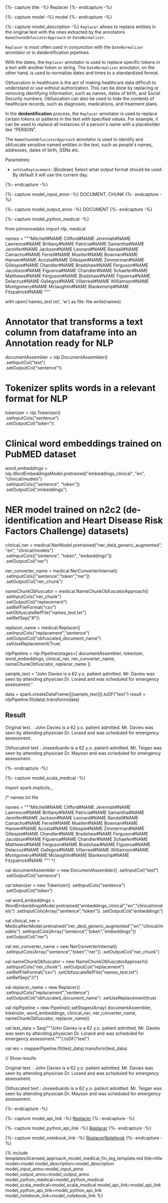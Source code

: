 {%- capture title -%}
Replacer
{%- endcapture -%}

{%- capture model -%}
model
{%- endcapture -%}

{%- capture model_description -%}
`Replacer` allows to replace entities in the original text with the ones extracted by the annotators `NameChunkObfuscatorApproach` or `DateNormalizer`. 

`Replacer` is most often used in conjunction with the `DateNormalizer` annotator or in deidentification pipelines.

With the dates, the `Replacer` annotator is used to replace specific tokens in a text with another token or string. The `DateNormalizer` annotator, on the other hand, is used to normalize dates and times to a standardized format.

Obfuscation in healthcare is the act of making healthcare data difficult to understand or use without authorization. This can be done by replacing or removing identifying information, such as names, dates of birth, and Social Security numbers. Obfuscation can also be used to hide the contents of healthcare records, such as diagnoses, medications, and treatment plans.

In the **deidentification** process, the `Replacer` annotator is used to replace certain tokens or patterns in the text with specified values. For example, it can be used to replace all instances of a person's name with a placeholder like "PERSON".

The `NameChunkObfuscatorApproach` annotator is used to identify and obfuscate sensitive named entities in the text, such as people's names, addresses, dates of birth, SSNs etc.

Parametres:

- `setUseReplacement`: (Boolean) Select what output format should be used. By default it will use the current day.   

{%- endcapture -%}

{%- capture model_input_anno -%}
DOCUMENT, CHUNK
{%- endcapture -%}

{%- capture model_output_anno -%}
DOCUMENT
{%- endcapture -%}

{%- capture model_python_medical -%}

from johnsnowlabs import nlp, medical

names = """Mitchell#NAME
Clifford#NAME
Jeremiah#NAME
Lawrence#NAME
Brittany#NAME
Patricia#NAME
Samantha#NAME
Jennifer#NAME
Jackson#NAME
Leonard#NAME
Randall#NAME
Camacho#NAME
Ferrell#NAME
Mueller#NAME
Bowman#NAME
Hansen#NAME
Acosta#NAME
Gillespie#NAME
Zimmerman#NAME
Gillespie#NAME
Chandler#NAME
Bradshaw#NAME
Ferguson#NAME
Jacobson#NAME
Figueroa#NAME
Chandler#NAME
Schaefer#NAME
Matthews#NAME
Ferguson#NAME
Bradshaw#NAME
Figueroa#NAME
Delacruz#NAME
Gallegos#NAME
Villarreal#NAME
Williamson#NAME
Montgomery#NAME
Mclaughlin#NAME
Blankenship#NAME
Fitzpatrick#NAME
"""

with open('names_test.txt', 'w') as file:
    file.write(names)


# Annotator that transforms a text column from dataframe into an Annotation ready for NLP
documentAssembler = nlp.DocumentAssembler()\
  .setInputCol("text")\
  .setOutputCol("sentence")\

# Tokenizer splits words in a relevant format for NLP
tokenizer = nlp.Tokenizer()\
  .setInputCols("sentence")\
  .setOutputCol("token")\

# Clinical word embeddings trained on PubMED dataset
word_embeddings = nlp.WordEmbeddingsModel.pretrained("embeddings_clinical", "en", "clinical/models")\
    .setInputCols(["sentence", "token"])\
    .setOutputCol("embeddings")

# NER model trained on n2c2 (de-identification and Heart Disease Risk Factors Challenge) datasets)
clinical_ner = medical.NerModel.pretrained("ner_deid_generic_augmented", "en", "clinical/models") \
    .setInputCols(["sentence", "token", "embeddings"]) \
    .setOutputCol("ner")

ner_converter_name = medical.NerConverterInternal()\
    .setInputCols(["sentence","token","ner"])\
    .setOutputCol("ner_chunk")

nameChunkObfuscator = medical.NameChunkObfuscatorApproach()\
  .setInputCols("ner_chunk")\
  .setOutputCol("replacement")\
  .setRefFileFormat("csv")\
  .setObfuscateRefFile("names_test.txt")\
  .setRefSep("#")\

replacer_name = medical.Replacer()\
  .setInputCols("replacement","sentence")\
  .setOutputCol("obfuscated_document_name")\
  .setUseReplacement(True)

nlpPipeline = nlp.Pipeline(stages=[
    documentAssembler, 
    tokenizer,
    word_embeddings,
    clinical_ner,
    ner_converter_name,
    nameChunkObfuscator,
    replacer_name
    ])

sample_text = "John Davies is a 62 y.o. patient admitted. Mr. Davies was seen by attending physician Dr. Lorand and was scheduled for emergency assessment."

data = spark.createDataFrame([[sample_text]]).toDF("text")
result = nlpPipeline.fit(data).transform(data)

## Result

Original text.  :  John Davies is a 62 y.o. patient admitted. Mr. Davies was seen by attending physician Dr. Lorand and was scheduled for emergency assessment.

Obfuscated text :  Joseeduardo is a 62 y.o. patient admitted. Mr. Teigan was seen by attending physician Dr. Mayson and was scheduled for emergency assessment.

{%- endcapture -%}


{%- capture model_scala_medical -%}

import spark.implicits._

/* names.txt file

names = """Mitchell#NAME
Clifford#NAME
Jeremiah#NAME
Lawrence#NAME
Brittany#NAME
Patricia#NAME
Samantha#NAME
Jennifer#NAME
Jackson#NAME
Leonard#NAME
Randall#NAME
Camacho#NAME
Ferrell#NAME
Mueller#NAME
Bowman#NAME
Hansen#NAME
Acosta#NAME
Gillespie#NAME
Zimmerman#NAME
Gillespie#NAME
Chandler#NAME
Bradshaw#NAME
Ferguson#NAME
Jacobson#NAME
Figueroa#NAME
Chandler#NAME
Schaefer#NAME
Matthews#NAME
Ferguson#NAME
Bradshaw#NAME
Figueroa#NAME
Delacruz#NAME
Gallegos#NAME
Villarreal#NAME
Williamson#NAME
Montgomery#NAME
Mclaughlin#NAME
Blankenship#NAME
Fitzpatrick#NAME
"""
*/

val documentAssembler = new DocumentAssembler()
    .setInputCol("text")
    .setOutputCol("sentence")

val tokenizer = new Tokenizer()
    .setInputCols("sentence")
    .setOutputCol("token")

val word_embeddings = WordEmbeddingsModel.pretrained("embeddings_clinical","en","clinical/models")
    .setInputCols(Array("sentence","token"))
    .setOutputCol("embeddings")

val clinical_ner = MedicalNerModel.pretrained("ner_deid_generic_augmented","en","clinical/models")
    .setInputCols(Array("sentence","token","embeddings"))
    .setOutputCol("ner")

val ner_converter_name = new NerConverterInternal()
    .setInputCols(Array("sentence","token","ner"))
    .setOutputCol("ner_chunk")

val nameChunkObfuscator = new NameChunkObfuscatorApproach()
    .setInputCols("ner_chunk")
    .setOutputCol("replacement")
    .setRefFileFormat("csv")
    .setObfuscateRefFile("names_test.txt")
    .setRefSep("//")

val replacer_name = new Replacer()
    .setInputCols("replacement","sentence")
    .setOutputCol("obfuscated_document_name")
    .setUseReplacement(true)

val nlpPipeline = new Pipeline().setStages(Array(
    documentAssembler, 
    tokenizer, 
    word_embeddings, 
    clinical_ner, 
    ner_converter_name, 
    nameChunkObfuscator, 
    replacer_name))


val test_data = Seq("""John Davies is a 62 y.o. patient admitted. Mr. Davies was seen by attending physician Dr. Lorand and was scheduled for emergency assessment.""").toDF("text")

val res = mapperPipeline.fit(test_data).transform(test_data)

// Show results

Original text.  :  John Davies is a 62 y.o. patient admitted. Mr. Davies was seen by attending physician Dr. Lorand and was scheduled for emergency assessment.

Obfuscated text :  Joseeduardo is a 62 y.o. patient admitted. Mr. Teigan was seen by attending physician Dr. Mayson and was scheduled for emergency assessment.

{%- endcapture -%}

{%- capture model_api_link -%}
[Replacer](https://nlp.johnsnowlabs.com/licensed/api/com/johnsnowlabs/nlp/annotators/deid/Replacer.html)
{%- endcapture -%}

{%- capture model_python_api_link -%}
[Replacer](https://nlp.johnsnowlabs.com/licensed/api/python/reference/autosummary/sparknlp_jsl/annotator/deid/replacer/index.html#sparknlp_jsl.annotator.deid.replacer.Replacer)
{%- endcapture -%}

{%- capture model_notebook_link -%}
[ReplacerNotebook](https://github.com/JohnSnowLabs/spark-nlp-workshop/blob/Healthcare_MOOC/Spark_NLP_Udemy_MOOC/Healthcare_NLP/Replacer.ipynb)
{%- endcapture -%}


{% include templates/licensed_approach_model_medical_fin_leg_template.md
title=title
model=model
model_description=model_description
model_input_anno=model_input_anno
model_output_anno=model_output_anno
model_python_medical=model_python_medical
model_scala_medical=model_scala_medical
model_api_link=model_api_link
model_python_api_link=model_python_api_link
model_notebook_link=model_notebook_link
%}

